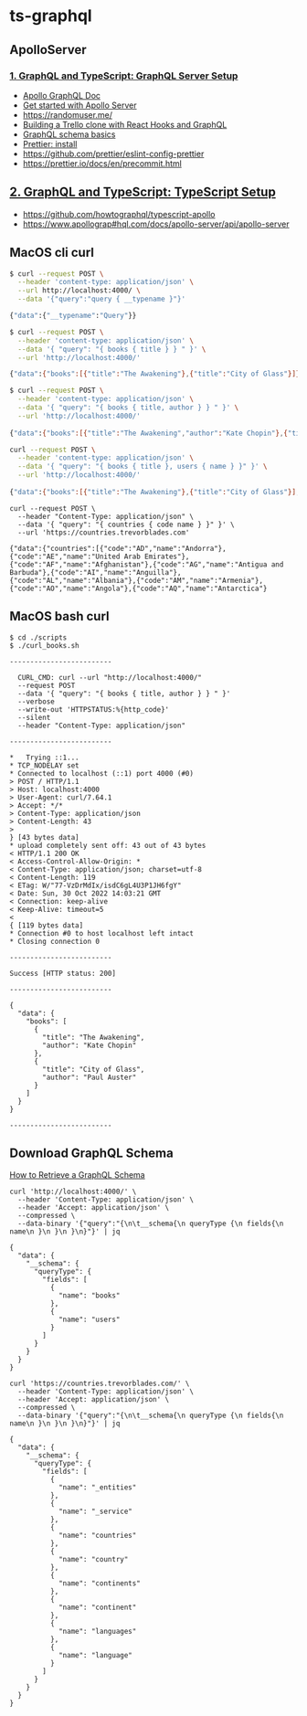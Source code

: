 # ts-graphql

## ApolloServer

### [1. GraphQL and TypeScript: GraphQL Server Setup](https://www.youtube.com/watch?v=NfqDaFN2bnA&list=PLASldBPN_pkAj8b0Ny5IGoYgsnqylP2c-)

* [Apollo GraphQL Doc](https://www.apollographql.com/docs/)
* [Get started with Apollo Server](https://www.apollographql.com/docs/apollo-server/getting-started)
* https://randomuser.me/
* [Building a Trello clone with React Hooks and GraphQL](https://blog.logrocket.com/building-a-trello-clone-with-react-hooks-and-graphql/)
* [GraphQL schema basics](https://www.apollographql.com/docs/apollo-server/schema/schema/)
* [Prettier: install](https://prettier.io/docs/en/install.html)
* https://github.com/prettier/eslint-config-prettier
* https://prettier.io/docs/en/precommit.html

## [2. GraphQL and TypeScript: TypeScript Setup](https://www.youtube.com/watch?v=2MBYrIxYU1E&list=PLASldBPN_pkAj8b0Ny5IGoYgsnqylP2c-&index=2)

* https://github.com/howtographql/typescript-apollo
* https://www.apollograp#hql.com/docs/apollo-server/api/apollo-server

## MacOS cli curl

```bash
$ curl --request POST \
  --header 'content-type: application/json' \
  --url http://localhost:4000/ \
  --data '{"query":"query { __typename }"}'

{"data":{"__typename":"Query"}}
```
```bash
$ curl --request POST \
  --header 'content-type: application/json' \
  --data '{ "query": "{ books { title } } " }' \
  --url 'http://localhost:4000/'

{"data":{"books":[{"title":"The Awakening"},{"title":"City of Glass"}]}}
```

```bash
$ curl --request POST \
  --header 'content-type: application/json' \
  --data '{ "query": "{ books { title, author } } " }' \
  --url 'http://localhost:4000/'
  
{"data":{"books":[{"title":"The Awakening","author":"Kate Chopin"},{"title":"City of Glass","author":"Paul Auster"}]}}
```

```bash
curl --request POST \
  --header 'content-type: application/json' \
  --data '{ "query": "{ books { title }, users { name } }" }' \
  --url 'http://localhost:4000/'
  
{"data":{"books":[{"title":"The Awakening"},{"title":"City of Glass"}],"users":[{"name":"Vera Hawkins"},{"name":"Courtney Schmidt"}]}}
```

```console
curl --request POST \
  --header "Content-Type: application/json" \
  --data '{ "query": "{ countries { code name } }" }' \
  --url 'https://countries.trevorblades.com'

{"data":{"countries":[{"code":"AD","name":"Andorra"},{"code":"AE","name":"United Arab Emirates"},{"code":"AF","name":"Afghanistan"},{"code":"AG","name":"Antigua and Barbuda"},{"code":"AI","name":"Anguilla"},{"code":"AL","name":"Albania"},{"code":"AM","name":"Armenia"},{"code":"AO","name":"Angola"},{"code":"AQ","name":"Antarctica"}
```

## MacOS bash curl

```console
$ cd ./scripts
$ ./curl_books.sh

-------------------------

  CURL_CMD: curl --url "http://localhost:4000/"
  --request POST
  --data '{ "query": "{ books { title, author } } " }'
  --verbose
  --write-out 'HTTPSTATUS:%{http_code}'
  --silent
  --header "Content-Type: application/json"

-------------------------

*   Trying ::1...
* TCP_NODELAY set
* Connected to localhost (::1) port 4000 (#0)
> POST / HTTP/1.1
> Host: localhost:4000
> User-Agent: curl/7.64.1
> Accept: */*
> Content-Type: application/json
> Content-Length: 43
>
} [43 bytes data]
* upload completely sent off: 43 out of 43 bytes
< HTTP/1.1 200 OK
< Access-Control-Allow-Origin: *
< Content-Type: application/json; charset=utf-8
< Content-Length: 119
< ETag: W/"77-VzDrMdIx/isdC6gL4U3P1JH6fgY"
< Date: Sun, 30 Oct 2022 14:03:21 GMT
< Connection: keep-alive
< Keep-Alive: timeout=5
<
{ [119 bytes data]
* Connection #0 to host localhost left intact
* Closing connection 0

-------------------------

Success [HTTP status: 200]

-------------------------

{
  "data": {
    "books": [
      {
        "title": "The Awakening",
        "author": "Kate Chopin"
      },
      {
        "title": "City of Glass",
        "author": "Paul Auster"
      }
    ]
  }
}

-------------------------
```

## Download GraphQL Schema

[How to Retrieve a GraphQL Schema](https://medium.com/@mrthankyou/how-to-get-a-graphql-schema-28915025de0e#:~:text=How%20To%20Get%20The%20Schema%20%E2%80%94%20Introspection%20Queries,called%20a%20GraphQL%20introspection%20query.)

```console
curl 'http://localhost:4000/' \
  --header 'Content-Type: application/json' \
  --header 'Accept: application/json' \
  --compressed \
  --data-binary '{"query":"{\n\t__schema{\n queryType {\n fields{\n name\n }\n }\n }\n}"}' | jq

{
  "data": {
    "__schema": {
      "queryType": {
        "fields": [
          {
            "name": "books"
          },
          {
            "name": "users"
          }
        ]
      }
    }
  }
}
```

```console
curl 'https://countries.trevorblades.com/' \
  --header 'Content-Type: application/json' \
  --header 'Accept: application/json' \
  --compressed \
  --data-binary '{"query":"{\n\t__schema{\n queryType {\n fields{\n name\n }\n }\n }\n}"}' | jq

{
  "data": {
    "__schema": {
      "queryType": {
        "fields": [
          {
            "name": "_entities"
          },
          {
            "name": "_service"
          },
          {
            "name": "countries"
          },
          {
            "name": "country"
          },
          {
            "name": "continents"
          },
          {
            "name": "continent"
          },
          {
            "name": "languages"
          },
          {
            "name": "language"
          }
        ]
      }
    }
  }
}
```
